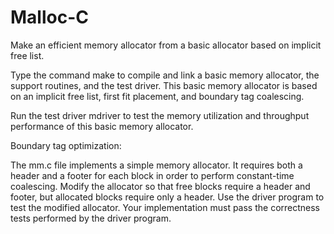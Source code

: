 # Malloc-C
Make an efficient memory allocator from a basic allocator based on implicit free list.


Type the command make to compile and link a basic memory allocator, the support routines, and the test driver. This basic memory allocator is based on an
implicit free list, first fit placement, and boundary tag coalescing.

Run the test driver mdriver to test the memory utilization and throughput
performance of this basic memory allocator.

Boundary tag optimization:

The mm.c file implements a simple memory allocator. It requires both a header and a footer for each block in order to perform constant-time coalescing. Modify
the allocator so that free blocks require a header and footer, but allocated blocks require only a header. Use the driver program to test the modified allocator. Your
implementation must pass the correctness tests performed by the driver program. 
